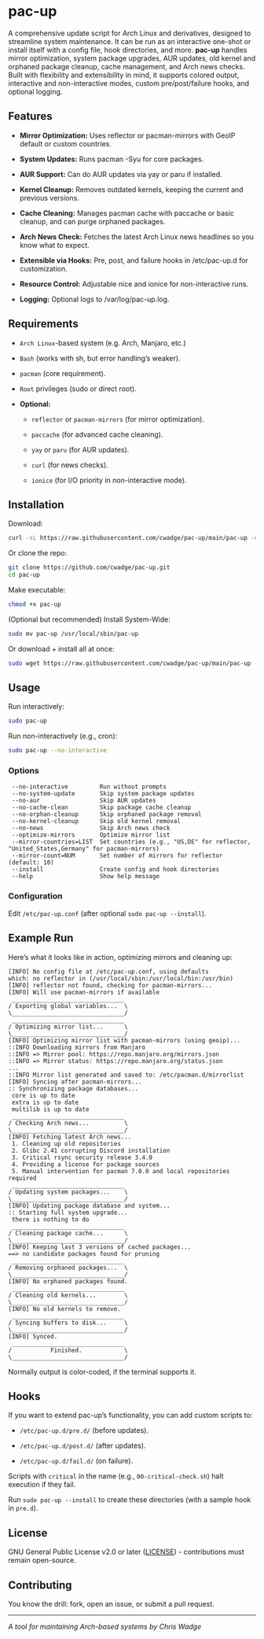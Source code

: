 # pac-up

A comprehensive update script for Arch Linux and derivatives, designed to streamline system maintenance. It can be run as an interactive one-shot or install itself with a config file, hook directories, and more. **pac-up** handles mirror optimization, system package upgrades, AUR updates, old kernel and orphaned package cleanup, cache management, and Arch news checks. Built with flexibility and extensibility in mind, it supports colored output, interactive and non-interactive modes, custom pre/post/failure hooks, and optional logging.

## Features
- **Mirror Optimization:** Uses reflector or pacman-mirrors with GeoIP default or custom countries.

- **System Updates:** Runs pacman -Syu for core packages.

- **AUR Support:** Can do AUR updates via yay or paru if installed.

- **Kernel Cleanup:** Removes outdated kernels, keeping the current and previous versions.

- **Cache Cleaning:** Manages pacman cache with paccache or basic cleanup, and can purge orphaned packages.

- **Arch News Check:** Fetches the latest Arch Linux news headlines so you know what to expect.

- **Extensible via Hooks:** Pre, post, and failure hooks in /etc/pac-up.d for customization.

- **Resource Control:** Adjustable nice and ionice for non-interactive runs.

- **Logging:** Optional logs to /var/log/pac-up.log.

## Requirements
- `Arch Linux`-based system (e.g. Arch, Manjaro, etc.)

- `Bash` (works with sh, but error handling’s weaker).

- `pacman` (core requirement).

- `Root` privileges (sudo or direct root).

- **Optional:**

  - `reflector` or `pacman-mirrors` (for mirror optimization).

  - `paccache` (for advanced cache cleaning).

  - `yay` or `paru` (for AUR updates).

  - `curl` (for news checks).

  - `ionice` (for I/O priority in non-interactive mode).

## Installation
Download:

```bash
curl -sL https://raw.githubusercontent.com/cwadge/pac-up/main/pac-up -o pac-up
```
Or clone the repo:

```bash
git clone https://github.com/cwadge/pac-up.git
cd pac-up
```

Make executable:
```bash
chmod +x pac-up
```

(Optional but recommended) Install System-Wide:

```bash
sudo mv pac-up /usr/local/sbin/pac-up
```

Or  download + install all at once:
```bash
sudo wget https://raw.githubusercontent.com/cwadge/pac-up/main/pac-up -O /usr/local/sbin/pac-up && sudo chmod 755 /usr/local/sbin/pac-up
```

## Usage
Run interactively:
```bash
sudo pac-up
```
Run non-interactively (e.g., cron):
```bash
sudo pac-up --no-interactive
```

### Options
```
 --no-interactive         Run without prompts
 --no-system-update       Skip system package updates
 --no-aur                 Skip AUR updates
 --no-cache-clean         Skip package cache cleanup
 --no-orphan-cleanup      Skip orphaned package removal
 --no-kernel-cleanup      Skip old kernel removal
 --no-news                Skip Arch news check
 --optimize-mirrors       Optimize mirror list
 --mirror-countries=LIST  Set countries (e.g., "US,DE" for reflector, "United_States,Germany" for pacman-mirrors)
 --mirror-count=NUM       Set number of mirrors for reflector (default: 10)
 --install                Create config and hook directories
 --help                   Show help message
 ```
### Configuration

Edit `/etc/pac-up.conf` (after optional `sudo pac-up --install`).

## Example Run
Here’s what it looks like in action, optimizing mirrors and cleaning up:
```
[INFO] No config file at /etc/pac-up.conf, using defaults
which: no reflector in (/usr/local/sbin:/usr/local/bin:/usr/bin)
[INFO] reflector not found, checking for pacman-mirrors...
[INFO] Will use pacman-mirrors if available
 ________________________________
/ Exporting global variables...  \
\________________________________/
 ________________________________
/ Optimizing mirror list...      \
\________________________________/
[INFO] Optimizing mirror list with pacman-mirrors (using geoip)...
::INFO Downloading mirrors from Manjaro
::INFO => Mirror pool: https://repo.manjaro.org/mirrors.json
::INFO => Mirror status: https://repo.manjaro.org/status.json
...
::INFO Mirror list generated and saved to: /etc/pacman.d/mirrorlist
[INFO] Syncing after pacman-mirrors...
:: Synchronizing package databases...
 core is up to date
 extra is up to date
 multilib is up to date
 ________________________________
/ Checking Arch news...          \
\________________________________/
[INFO] Fetching latest Arch news...
 1. Cleaning up old repositories
 2. Glibc 2.41 corrupting Discord installation
 3. Critical rsync security release 3.4.0
 4. Providing a license for package sources
 5. Manual intervention for pacman 7.0.0 and local repositories required
 ________________________________
/ Updating system packages...    \
\________________________________/
[INFO] Updating package database and system...
:: Starting full system upgrade...
 there is nothing to do
 ________________________________
/ Cleaning package cache...      \
\________________________________/
[INFO] Keeping last 3 versions of cached packages...
==> no candidate packages found for pruning
 ________________________________
/ Removing orphaned packages...  \
\________________________________/
[INFO] No orphaned packages found.
 ________________________________
/ Cleaning old kernels...        \
\________________________________/
[INFO] No old kernels to remove.
 ________________________________
/ Syncing buffers to disk...     \
\________________________________/
[INFO] Synced.
 ________________________________
/           Finished.            \
\________________________________/
```
Normally output is color-coded, if the terminal supports it.

## Hooks

If you want to extend pac-up’s functionality, you can add custom scripts to:
- `/etc/pac-up.d/pre.d/` (before updates).

- `/etc/pac-up.d/post.d/` (after updates).

- `/etc/pac-up.d/fail.d/` (on failure).

Scripts with `critical` in the name (e.g., `00-critical-check.sh`) halt execution if they fail.

Run `sudo pac-up --install` to create these directories (with a sample hook in `pre.d`).

## License

GNU General Public License v2.0 or later ([LICENSE](https://www.gnu.org/licenses/old-licenses/gpl-2.0.en.html)) - contributions must remain open-source.

## Contributing

You know the drill: fork, open an issue, or submit a pull request.

---

_A tool for maintaining Arch-based systems by Chris Wadge_

